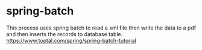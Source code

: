 # spring-batch
This process uses spring batch to read a xml file then write the data to a pdf and then inserts the records to database table.
https://www.toptal.com/spring/spring-batch-tutorial
